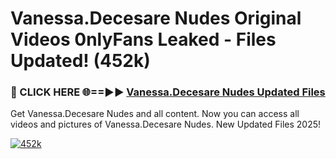 # Vanessa.Decesare Nudes Original Videos 0nlyFans Leaked - Files Updated! (452k)

<h3>🔴 CLICK HERE 🌐==►► <a href="https://tinyurl.com/yc6ubb5a" rel="nofollow">Vanessa.Decesare Nudes Updated Files</a></h3>

Get Vanessa.Decesare Nudes and all content. Now you can access all videos and pictures of Vanessa.Decesare Nudes. New Updated Files 2025!

[![452k](https://i.imgur.com/7eu0CRL.gif)](https://tinyurl.com/yc6ubb5a)
